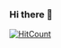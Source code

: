 ### Hi there 👋
[![HitCount](http://hits.dwyl.com/saksham4106/{project}.svg)](http://hits.dwyl.com/saksham4106/{project})

<!--
**saksham4106/saksham4106** is a ✨ _special_ ✨ repository because its `README.md` (this file) appears on your GitHub profile.

Here are some ideas to get you started:

- 🔭 I’m currently working on ...
- 🌱 I’m currently learning ...
- 👯 I’m looking to collaborate on ...
- 🤔 I’m looking for help with ...
- 💬 Ask me about ...
- 📫 How to reach me: ...
- 😄 Pronouns: ...
- ⚡ Fun fact: ...
-->
